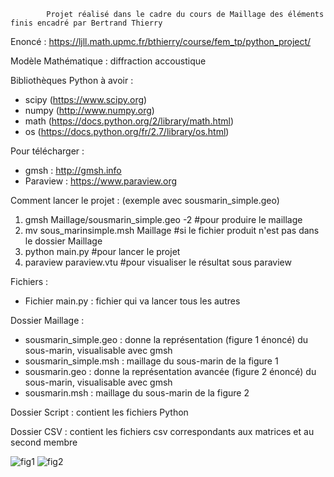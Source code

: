             Projet réalisé dans le cadre du cours de Maillage des éléments finis encadré par Bertrand Thierry
   
  Enoncé : https://ljll.math.upmc.fr/bthierry/course/fem_tp/python_project/
  
  Modèle Mathématique : diffraction accoustique 
  
  Bibliothèques Python à avoir : 
  - scipy (https://www.scipy.org)
  - numpy (http://www.numpy.org)
  - math (https://docs.python.org/2/library/math.html)
  - os (https://docs.python.org/fr/2.7/library/os.html)
  
  Pour télécharger : 
  - gmsh : http://gmsh.info
  - Paraview : https://www.paraview.org

  Comment lancer le projet : (exemple avec sousmarin_simple.geo)
  1) gmsh Maillage/sousmarin_simple.geo -2 #pour produire le maillage 
  2) mv sous_marinsimple.msh Maillage #si le fichier produit n'est pas dans le dossier Maillage
  3) python main.py #pour lancer le projet 
  4) paraview paraview.vtu #pour visualiser le résultat sous paraview


  Fichiers : 
  - Fichier main.py : fichier qui va lancer tous les autres 
  
  Dossier Maillage : 
  - sousmarin_simple.geo : donne la représentation (figure 1 énoncé) du sous-marin, visualisable avec gmsh
  - sousmarin_simple.msh : maillage du sous-marin de la figure 1 
  - sousmarin.geo : donne la représentation avancée (figure 2 énoncé) du sous-marin, visualisable avec gmsh
  - sousmarin.msh : maillage du sous-marin de la figure 2 
  
  Dossier Script : contient les fichiers Python
  
  Dossier CSV : contient les fichiers csv correspondants aux matrices et au second membre 
  
![fig1](https://user-images.githubusercontent.com/23095219/50483647-97791880-09e4-11e9-97a7-15b73f5c5dc1.png)
![fig2](https://user-images.githubusercontent.com/23095219/50483645-96e08200-09e4-11e9-93b5-9447f223e7d8.png)
